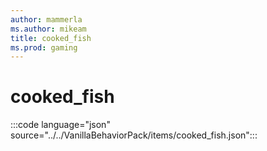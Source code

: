 ```yaml
---
author: mammerla
ms.author: mikeam
title: cooked_fish
ms.prod: gaming
---
```


# cooked_fish

:::code language="json" source="../../VanillaBehaviorPack/items/cooked_fish.json":::